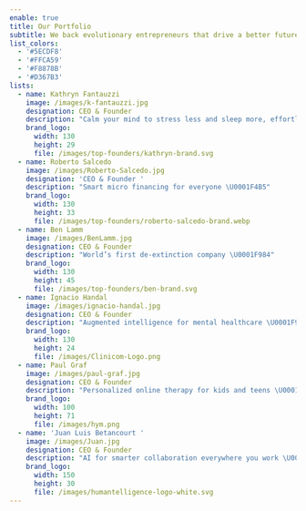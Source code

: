 ```yaml
---
enable: true
title: Our Portfolio
subtitle: We back evolutionary entrepreneurs that drive a better future forward
list_colors:
  - '#5ECDF8'
  - '#FFCA59'
  - '#F8878B'
  - '#D367B3'
lists:
  - name: Kathryn Fantauzzi
    image: /images/k-fantauzzi.jpg
    designation: CEO & Founder
    description: "Calm your mind to stress less and sleep more, effortlessly \U0001F9D8\U0001F3FB‍♀️"
    brand_logo:
      width: 130
      height: 29
      file: /images/top-founders/kathryn-brand.svg
  - name: Roberto Salcedo
    image: /images/Roberto-Salcedo.jpg
    designation: 'CEO & Founder '
    description: "Smart micro financing for everyone \U0001F4B5"
    brand_logo:
      width: 130
      height: 33
      file: /images/top-founders/roberto-salcedo-brand.webp
  - name: Ben Lamm
    image: /images/BenLamm.jpg
    designation: CEO & Founder
    description: "World’s first de-extinction company \U0001F984"
    brand_logo:
      width: 130
      height: 45
      file: /images/top-founders/ben-brand.svg
  - name: Ignacio Handal
    image: /images/ignacio-handal.jpg
    designation: CEO & Founder
    description: "Augmented intelligence for mental healthcare \U0001F9E0"
    brand_logo:
      width: 130
      height: 24
      file: /images/Clinicom-Logo.png
  - name: Paul Graf
    image: /images/paul-graf.jpg
    designation: CEO & Founder
    description: "Personalized online therapy for kids and teens \U0001F64B\U0001F3FB "
    brand_logo:
      width: 100
      height: 71
      file: /images/hym.png
  - name: 'Juan Luis Betancourt '
    image: /images/Juan.jpg
    designation: CEO & Founder
    description: "AI for smarter collaboration everywhere you work \U0001F680"
    brand_logo:
      width: 150
      height: 30
      file: /images/humantelligence-logo-white.svg
---
```


